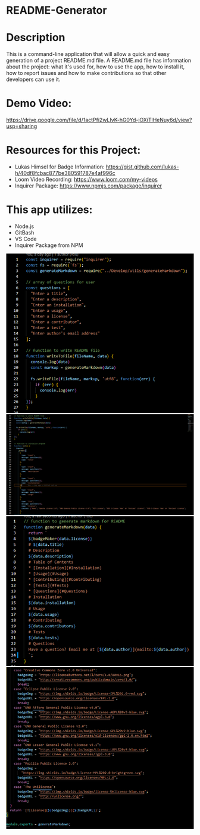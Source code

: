 # README-Generator


# Description
This is a command-line application that will allow a quick and easy generation of a project README.md file. A README.md file has information about the project: what it's used for, how to use the app, how to install it, how to report issues and how to make contributions so that other developers can use it. 

# Demo Video: 
https://drive.google.com/file/d/1actPfi2wLIvK-hG0Yd-jOXiTlHeNuy6d/view?usp=sharing

# Resources for this Project: 
- Lukas Himsel for Badge Information: https://gist.github.com/lukas-h/40df8fcbac877be380591787e4af996c
- Loom Video Recording: https://www.loom.com/my-videos
- Inquirer Package: https://www.npmjs.com/package/inquirer

# This app utilizes: 
- Node.js
- GitBash
- VS Code
- Inquirer Package from NPM

![Image](/assets/screenshots/homeworkwk9-1.png)
![Image](/assets/screenshots/homeworkwk9-2.png)
![Image](/assets/screenshots/homeworkwk9-4.png)
![Image](/assets/screenshots/homeworkwk9-6.png)
